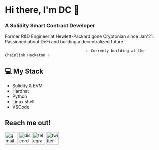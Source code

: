 # Hi there, I'm DC 👋

### A Solidity Smart Contract Developer

Former R&D Engineer at Hewlett-Packard gone Cryptonian since Jan'21. Passioned about DeFi and building a decentralized future.

                                        ✨ Currenly building at the Chainlink Hackaton ✨


## 💻 My Stack

- Solidity & EVM
- Hardhat
- Python
- Linux shell
- VSCode


## Reach me out!
[<img src='https://cdn.jsdelivr.net/npm/simple-icons@3.0.1/icons/gmail.svg' alt='gmail' height='40'>](davidcamps67@gmail.com)         [<img src='https://cdn.jsdelivr.net/npm/simple-icons@3.0.1/icons/discord.svg' alt='discord' height='40'>](https://discord.com/users/592730946164359180)    [<img src='https://cdn.jsdelivr.net/npm/simple-icons@3.0.1/icons/telegram.svg' alt='telegram' height='40'>](@fields93)     [<img src='https://cdn.jsdelivr.net/npm/simple-icons@3.0.1/icons/twitter.svg' alt='twitter' height='40'>](https://twitter.com/@fields_93)    

<!--
**fields93/fields93** is a ✨ _special_ ✨ repository because its `README.md` (this file) appears on your GitHub profile.

Here are some ideas to get you started:

- 🔭 I’m currently working on ...
- 🌱 I’m currently learning ...
- 👯 I’m looking to collaborate on ...
- 🤔 I’m looking for help with ...
- 💬 Ask me about ...
- 📫 How to reach me: ...
- 😄 Pronouns: ...
- ⚡ Fun fact: ...

-->
